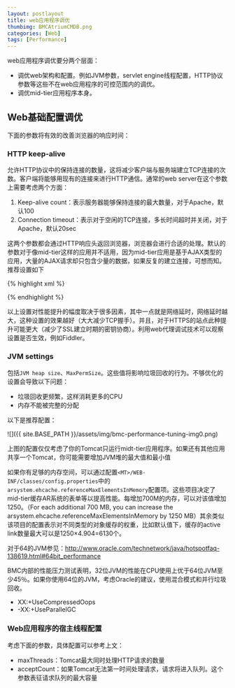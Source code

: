```yaml
---
layout: postlayout
title: web应用程序调优
thumbimg: BMCAtriumCMDB.png
categories: [Web]
tags: [Performance]
---
```



web应用程序调优要分两个层面：

- 调优web架构和配置。例如JVM参数，servlet engine线程配置，HTTP协议参数等这些不在web应用程序的可控范围内的调优。
- 调优mid-tier应用程序本身。


## Web基础配置调优 ##

下面的参数将有效的改善浏览器的响应时间：

### HTTP keep-alive ###

允许HTTP协议中的保持连接的数量，这将减少客户端与服务端建立TCP连接的次数。客户端将能够用现有的连接来进行HTTP通信。通常的web server在这个参数上需要考虑两个方面：

1. Keep-alive count：表示服务器能够保持连接的最大数量，对于Apache，默认100
2. Connection timeout：表示对于空闲的TCP连接，多长时间超时并关闭，对于Apache，默认20sec

这两个参数都会通过HTTP响应头返回浏览器，浏览器会进行合适的处理。默认的参数对于像mid-tier这样的应用并不适用，因为mid-tier应用是基于AJAX类型的应用，大量的AJAX请求却只包含少量的数据，如果反复的建立连接，可想而知。推荐设置如下

{% highlight xml %}

<Connector URIEncoding="UTF-8" acceptCount="100" 
connectionTimeout="90000"  
maxHttpHeaderSize="8192" maxKeepAliveRequests="-
1" maxThreads="500" port="80" 
protocol="HTTP/1.1" redirectPort="8443"/>

{% endhighlight %}

以上设置对性能提升的幅度取决于很多因素，其中一点就是网络延时，网络延时越大，这种设置的效果越好（大大减少TCP握手）。并且，对于HTTPS的站点此种提升可能更大（减少了SSL建立时期的密钥协商）。利用web代理调试技术可以观察设置是否生效，例如Fiddler。

 

### JVM settings

包括`JVM heap size`、`MaxPermSize`。这些值将影响垃圾回收的行为。不够优化的设置会导致以下问题：

- 垃圾回收更频繁，这样消耗更多的CPU
- 内存不能被完整的分配

以下是推荐配置：

![]({{ site.BASE_PATH }}/assets/img/bmc-performance-tuning-img0.png)

上图的配置仅仅考虑了你的Tomcat只运行midt-tier应用程序。如果还有其他应用共享一个Tomcat，你可能需要增加JVM堆的最大值和最小值

如果你有足够的内存空间，可以通过配置`<MT>/WEB-INF/classes/config.properties`中的`arsystem.ehcache.referenceMaxElementsInMemory`配置项。这些项目决定了mid-tier缓存AR系统的表单等以提高性能。每增加700M的内存，可以对该值增加1250。（For each additional 700 MB, you can increase the arsystem.ehcache.referenceMaxElementsInMemory by 1250 MB）其余类似该项目的配置表示对不同类型的对象缓存的权重，比如默认值下，缓存的active link数量最大可以是1250×4.904=6130个。

对于64的JVM参见：<http://www.oracle.com/technetwork/java/hotspotfaq-138619.html#64bit_performance>

BMC内部的性能压力测试表明，32位JVM的性能在CPU使用上优于64位JVM至少45％。如果你使用64位的JVM，考虑Oracle的建议，使用混合模式和并行垃圾回收。

- XX:+UseCompressedOops
- -XX:+UseParallelGC
 

### Web应用程序的宿主线程配置

考虑下面的参数，具体配置可以参考上文：

- maxThreads：Tomcat最大同时处理HTTP请求的数量
- acceptCount：如果Tomcat无法第一时间处理请求，请求将进入队列。这个参数表征请求队列的最大容量
